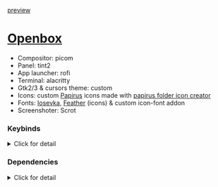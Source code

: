 [preview](https://github.com/Myagko/dotfiles/blob/main/src/paledark-desktop.png)
# [Openbox](https://github.com/Myagko/dotfiles/tree/main/Openbox)
- Compositor: picom
- Panel: tint2
- App launcher: rofi
- Terminal: alacritty
- Gtk2/3 & cursors theme: custom
- Icons: custom [Papirus](https://github.com/PapirusDevelopmentTeam/papirus-icon-theme) icons made with [papirus folder icon creator](https://github.com/Adapta-Projects/Papirus-Folder-Icon-Creator)
- Fonts: [Iosevka](https://github.com/be5invis/Iosevka), [Feather](https://github.com/feathericons/feather#feather) (icons) & custom icon-font addon
- Screenshoter: Scrot

### Keybinds

<details>
  <summary>Click for detail</summary>
  
| Key | Action |
| --- | --- |
| Super + z | Close window |
| Super + x | Toggle iconify |
| Super + c | Toggle maximize |
| Super + n | Toggle decorate current window |
| Super + v | Move window to center |
| Super + Space | Show window menu |
| Alt + Tab | Move to next window |
| Super + (↑, →, ↓, ←) | Tile window 1/2 |
| Super + Alt + (↑, →, ↓, ←) | Tile window 1/4 |
| Super + w | Open terminal |
| Super + d | Open rofi app launcher |
| Super + q | Open rofi powermenu |
| Super + Print | Open rofi screenshot menu |
| Print | Scrot screenshot |
| Shift + Print | Scrot screenshot select |
  
</details>

### Dependencies
<details>
  <summary>Click for detail</summary>

>**It is assumed that you have already installed basic packages such as xorg, xinit etc.**

```bash
sudo pacman -S openbox alacritty tint2 rofi picom nitrogen scrot nemo nemo-fileroller eom mpv okular htop ttf-iosevka-nerd
```
>**(AUR) Optional, aka terminal goodies for some swag**

```bash
pikaur -S cava cmatrix pipes neofetch
```
</details>
